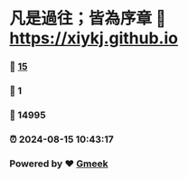 # 凡是過往；皆為序章 :link: https://xiykj.github.io 
### :page_facing_up: [15](https://xiykj.github.io/tag.html) 
### :speech_balloon: 1 
### :hibiscus: 14995 
### :alarm_clock: 2024-08-15 10:43:17 
### Powered by :heart: [Gmeek](https://github.com/Meekdai/Gmeek)
